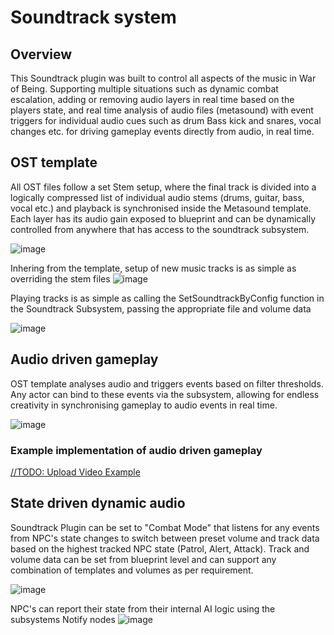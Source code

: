 # Soundtrack system

## Overview

This Soundtrack plugin was built to control all aspects of the music in War of Being. Supporting multiple situations such as dynamic combat escalation, adding or removing audio layers in real time based on the players state, and real time analysis of audio files (metasound) with event triggers for individual audio cues such as drum Bass kick and snares, vocal changes etc. for driving gameplay events directly from audio, in real time.


## OST template

All OST files follow a set Stem setup, where the final track is divided into a logically compressed list of individual audio stems (drums, guitar, bass, vocal etc.) and playback is synchronised inside the Metasound template. Each layer has its audio gain exposed to blueprint and can be dynamically controlled from anywhere that has access to the soundtrack subsystem.

![image](https://github.com/user-attachments/assets/3ac33335-f385-473c-b792-da0cac7d22ec)

Inhering from the template, setup of new music tracks is as simple as overriding the stem files
![image](https://github.com/user-attachments/assets/b2188dd8-8120-4092-ada5-e34e1f481156)

Playing tracks is as simple as calling the SetSoundtrackByConfig function in the Soundtrack Subsystem, passing the appropriate file and volume data

![image](https://github.com/user-attachments/assets/32e9ed18-03c7-41f9-9fb7-d3f219a25944)


## Audio driven gameplay
OST template analyses audio and triggers events based on filter thresholds. Any actor can bind to these events via the subsystem, allowing for endless creativity in synchronising gameplay to audio events in real time. 

![image](https://github.com/user-attachments/assets/9cf05374-e30b-4e33-9271-b5c4d5fd6b10)

### Example implementation of audio driven gameplay
[//TODO: Upload Video Example](https://youtu.be/gR4k6nj9cVM)

## State driven dynamic audio
Soundtrack Plugin can be set to "Combat Mode" that listens for any events from NPC's state changes to switch between preset volume and track data based on the highest tracked NPC state (Patrol, Alert, Attack). Track and volume data can be set from blueprint level and can support any combination of templates and volumes as per requirement.

![image](https://github.com/user-attachments/assets/e5089381-aba4-4d05-9a92-d53d01d3480e)

NPC's can report their state from their internal AI logic using the subsystems Notify nodes
![image](https://github.com/user-attachments/assets/5e914c97-decf-479e-b46f-f7b513a67817)


